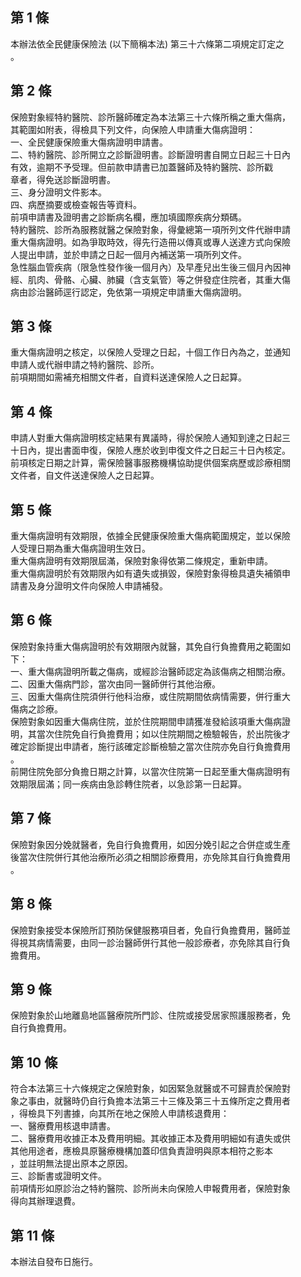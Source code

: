 第 1 條
-------
本辦法依全民健康保險法 (以下簡稱本法) 第三十六條第二項規定訂定之  
。

第 2 條
-------
保險對象經特約醫院、診所醫師確定為本法第三十六條所稱之重大傷病，  
其範圍如附表，得檢具下列文件，向保險人申請重大傷病證明：  
一、全民健康保險重大傷病證明申請書。  
二、特約醫院、診所開立之診斷證明書。診斷證明書自開立日起三十日內  
    有效，逾期不予受理。但前款申請書已加蓋醫師及特約醫院、診所戳  
    章者，得免送診斷證明書。  
三、身分證明文件影本。  
四、病歷摘要或檢查報告等資料。  
前項申請書及證明書之診斷病名欄，應加填國際疾病分類碼。  
特約醫院、診所為服務就醫之保險對象，得彙總第一項所列文件代辦申請  
重大傷病證明。如為爭取時效，得先行造冊以傳真或專人送達方式向保險  
人提出申請，並於申請之日起一個月內補送第一項所列文件。  
急性腦血管疾病（限急性發作後一個月內）及早產兒出生後三個月內因神  
經、肌肉、骨骼、心臟、肺臟（含支氣管）等之併發症住院者，其重大傷  
病由診治醫師逕行認定，免依第一項規定申請重大傷病證明。

第 3 條
-------
重大傷病證明之核定，以保險人受理之日起，十個工作日內為之，並通知  
申請人或代辦申請之特約醫院、診所。  
前項期間如需補充相關文件者，自資料送達保險人之日起算。

第 4 條
-------
申請人對重大傷病證明核定結果有異議時，得於保險人通知到達之日起三  
十日內，提出書面申復，保險人應於收到申復文件之日起三十日內核定。  
前項核定日期之計算，需保險醫事服務機構協助提供個案病歷或診療相關  
文件者，自文件送達保險人之日起算。

第 5 條
-------
重大傷病證明有效期限，依據全民健康保險重大傷病範圍規定，並以保險  
人受理日期為重大傷病證明生效日。  
重大傷病證明有效期限屆滿，保險對象得依第二條規定，重新申請。  
重大傷病證明於有效期限內如有遺失或損毀，保險對象得檢具遺失補領申  
請書及身分證明文件向保險人申請補發。

第 6 條
-------
保險對象持重大傷病證明於有效期限內就醫，其免自行負擔費用之範圍如  
下：  
一、重大傷病證明所載之傷病，或經診治醫師認定為該傷病之相關治療。  
二、因重大傷病門診，當次由同一醫師併行其他治療。  
三、因重大傷病住院須併行他科治療，或住院期間依病情需要，併行重大  
    傷病之診療。  
保險對象如因重大傷病住院，並於住院期間申請獲准發給該項重大傷病證  
明，其當次住院免自行負擔費用；如以住院期間之檢驗報告，於出院後才  
確定診斷提出申請者，施行該確定診斷檢驗之當次住院亦免自行負擔費用  
。  
前開住院免部分負擔日期之計算，以當次住院第一日起至重大傷病證明有  
效期限屆滿；同一疾病由急診轉住院者，以急診第一日起算。

第 7 條
-------
保險對象因分娩就醫者，免自行負擔費用，如因分娩引起之合併症或生產  
後當次住院併行其他治療所必須之相關診療費用，亦免除其自行負擔費用  
。

第 8 條
-------
保險對象接受本保險所訂預防保健服務項目者，免自行負擔費用，醫師並  
得視其病情需要，由同一診治醫師併行其他一般診療者，亦免除其自行負  
擔費用。

第 9 條
-------
保險對象於山地離島地區醫療院所門診、住院或接受居家照護服務者，免  
自行負擔費用。

第 10 條
--------
符合本法第三十六條規定之保險對象，如因緊急就醫或不可歸責於保險對  
象之事由，就醫時仍自行負擔本法第三十三條及第三十五條所定之費用者  
，得檢具下列書據，向其所在地之保險人申請核退費用：  
一、醫療費用核退申請書。  
二、醫療費用收據正本及費用明細。其收據正本及費用明細如有遺失或供  
    其他用途者，應檢具原醫療機構加蓋印信負責證明與原本相符之影本  
    ，並註明無法提出原本之原因。  
三、診斷書或證明文件。  
前項情形如原診治之特約醫院、診所尚未向保險人申報費用者，保險對象  
得向其辦理退費。

第 11 條
--------
本辦法自發布日施行。

